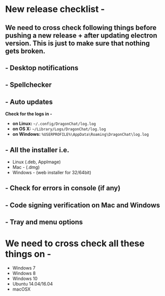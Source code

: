 # New release checklist -

## We need to cross check following things before pushing a new release + after updating electron version. This is just to make sure that nothing gets broken.

## - Desktop notifications

## - Spellchecker

## - Auto updates

**Check for the logs in -**

- **on Linux:** `~/.config/DragonChat/log.log`
- **on OS X:** `~/Library/Logs/DragonChat/log.log`
- **on Windows:** `%USERPROFILE%\AppData\Roaming\DragonChat\log.log`

## - All the installer i.e.

- Linux (.deb, AppImage)
- Mac - (.dmg)
- Windows - (web installer for 32/64bit)

## - Check for errors in console (if any)

## - Code signing verification on Mac and Windows

## - Tray and menu options

# We need to cross check all these things on -

- Windows 7
- Windows 8
- Windows 10
- Ubuntu 14.04/16.04
- macOSX
